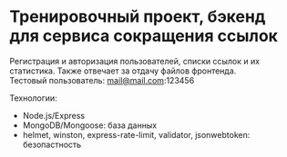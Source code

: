 # Тренировочный проект, бэкенд для сервиса сокращения ссылок

Регистрация и авторизация пользователей, списки ссылок и их статистика. Также отвечает за отдачу файлов фронтенда.  
Тестовый пользователь: mail@mail.com:123456

Технологии:

- Node.js/Express
- MongoDB/Mongoose: база данных
- helmet, winston, express-rate-limit, validator, jsonwebtoken: безопастность
